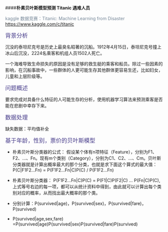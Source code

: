 ####**朴素贝叶斯模型预测 Titanic 遇难人员**

<font color= #778899>kaggle 数据竞赛：Titanic: Machine Learning from Disaster</font>
<a>https://www.kaggle.com/c/titanic</a>

<font color=#483D8B size = 4>背景分析</font>

沉没的泰坦尼克号是历史上最臭名昭著的沉船。1912年4月15日，泰坦尼克号撞上冰山后沉没，2224名乘客和机组人员1502人死亡。

一个海难导致生命损失的原因是没有足够的救生艇的乘客和船员。除过一些因素的影响，在沉船事故中，一些群体的人更可能生存其他群体更容易生还，比如妇女，儿童和上层阶级等。

<font color=#483D8B size = 4>问题概述</font>

要求完成对具备什么特征的人可能生存的分析，使用机器学习算法来预测乘客是否能在悲剧中幸存下来。

<font color=#483D8B size = 4>数据处理</font>

缺失数据：平均值补全

<font color=#483D8B size = 4>基于年龄，性别，票价的贝叶斯模型</font>

- 朴素贝叶斯分类器的公式：
  假设某个体有n项特征（Feature），分别为F1、F2、...、Fn。现有m个类别（Category），分别为C1、C2、...、Cm。贝叶斯分类器就是计算出概率最大的那个分类，也就是求下面这个算式的最大值：P(C|F1F2...Fn) = P(F1F2...Fn|C)P(C) / P(F1F2...Fn)
- 朴素贝叶斯分类器：
  P(F1F2...Fn|C)P(C) = P(F1|C)P(F2|C) ... P(Fn|C)P(C),上式等号右边的每一项，都可以从统计资料中得到，由此就可以计算出每个类别对应的概率，从而找出最大概率的那个类。

- 分别计算：P(survived|age)，P(survived|sex)，P(survived|fare)，P(survived)
- P(survived|age,sex,fare)
  =P(survived|age)P(survived|sex)P(survived|fare)P(survived)








